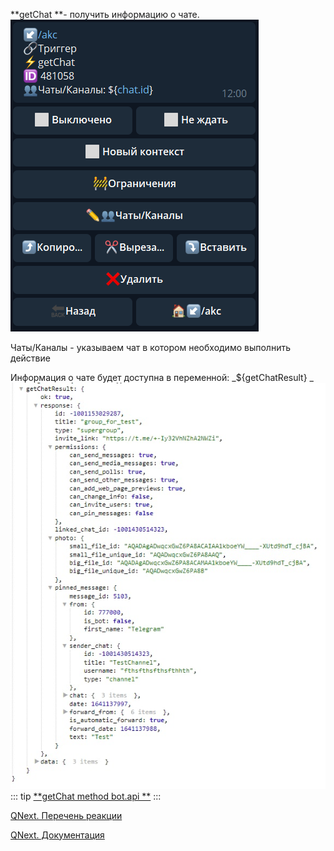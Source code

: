 
**getChat **- получить информацию о чате. 
![](./1.png)

Чаты/Каналы - указываем чат в котором необходимо выполнить действие

Информация о чате будет доступна в переменной:
_${getChatResult}
_
![](./2.png)
::: tip
[**getChat method bot.api **](https://core.telegram.org/bots/api#getchat)
:::



[QNext. Перечень реакции](/ph/QNext-admin-reaction-about-05-01)

[QNext. Документация](/ph/QNext-admin-documentation-05-08)

